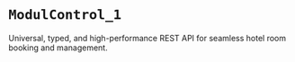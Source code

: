 # `ModulControl_1`

Universal, typed, and high-performance REST API for seamless hotel room booking and management.
